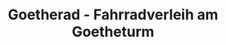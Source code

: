 ---
title: "Goetherad - Fahrradverleih am Goetheturm"
url: /frankfurt-am-main/goetherad-fahrradverleih-am-goetheturm/
shop: Fahrrad
---